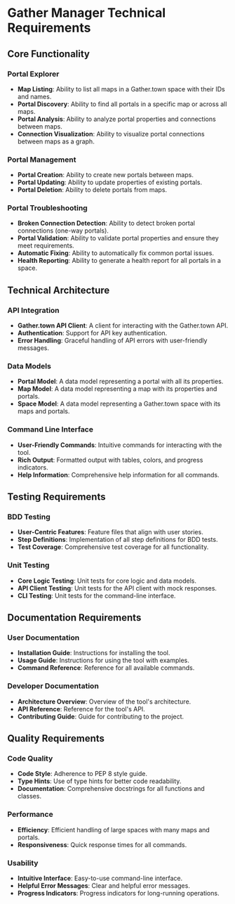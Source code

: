 # Gather Manager Technical Requirements

## Core Functionality

### Portal Explorer
- **Map Listing**: Ability to list all maps in a Gather.town space with their IDs and names.
- **Portal Discovery**: Ability to find all portals in a specific map or across all maps.
- **Portal Analysis**: Ability to analyze portal properties and connections between maps.
- **Connection Visualization**: Ability to visualize portal connections between maps as a graph.

### Portal Management
- **Portal Creation**: Ability to create new portals between maps.
- **Portal Updating**: Ability to update properties of existing portals.
- **Portal Deletion**: Ability to delete portals from maps.

### Portal Troubleshooting
- **Broken Connection Detection**: Ability to detect broken portal connections (one-way portals).
- **Portal Validation**: Ability to validate portal properties and ensure they meet requirements.
- **Automatic Fixing**: Ability to automatically fix common portal issues.
- **Health Reporting**: Ability to generate a health report for all portals in a space.

## Technical Architecture

### API Integration
- **Gather.town API Client**: A client for interacting with the Gather.town API.
- **Authentication**: Support for API key authentication.
- **Error Handling**: Graceful handling of API errors with user-friendly messages.

### Data Models
- **Portal Model**: A data model representing a portal with all its properties.
- **Map Model**: A data model representing a map with its properties and portals.
- **Space Model**: A data model representing a Gather.town space with its maps and portals.

### Command Line Interface
- **User-Friendly Commands**: Intuitive commands for interacting with the tool.
- **Rich Output**: Formatted output with tables, colors, and progress indicators.
- **Help Information**: Comprehensive help information for all commands.

## Testing Requirements

### BDD Testing
- **User-Centric Features**: Feature files that align with user stories.
- **Step Definitions**: Implementation of all step definitions for BDD tests.
- **Test Coverage**: Comprehensive test coverage for all functionality.

### Unit Testing
- **Core Logic Testing**: Unit tests for core logic and data models.
- **API Client Testing**: Unit tests for the API client with mock responses.
- **CLI Testing**: Unit tests for the command-line interface.

## Documentation Requirements

### User Documentation
- **Installation Guide**: Instructions for installing the tool.
- **Usage Guide**: Instructions for using the tool with examples.
- **Command Reference**: Reference for all available commands.

### Developer Documentation
- **Architecture Overview**: Overview of the tool's architecture.
- **API Reference**: Reference for the tool's API.
- **Contributing Guide**: Guide for contributing to the project.

## Quality Requirements

### Code Quality
- **Code Style**: Adherence to PEP 8 style guide.
- **Type Hints**: Use of type hints for better code readability.
- **Documentation**: Comprehensive docstrings for all functions and classes.

### Performance
- **Efficiency**: Efficient handling of large spaces with many maps and portals.
- **Responsiveness**: Quick response times for all commands.

### Usability
- **Intuitive Interface**: Easy-to-use command-line interface.
- **Helpful Error Messages**: Clear and helpful error messages.
- **Progress Indicators**: Progress indicators for long-running operations.
